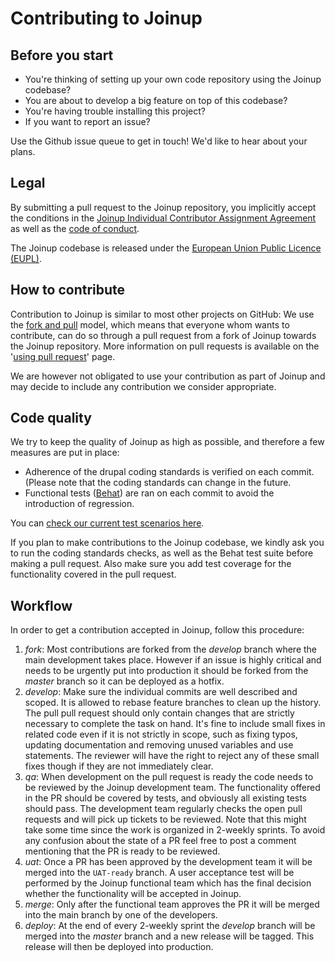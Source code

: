 # Contributing to Joinup

## Before you start
* You're thinking of setting up your own code repository using the Joinup
  codebase?
* You are about to develop a big feature on top of this codebase?
* You're having trouble installing this project?
* If you want to report an issue?

Use the Github issue queue to get in touch! We'd like to hear about your plans.

## Legal
By submitting a pull request to the Joinup repository, you implicitly accept the conditions in the
 [Joinup Individual Contributor Assignment Agreement](/docs/agreement.md) as well as the  [code of conduct](/docs/code_of_conduct.md).

The Joinup codebase is released under the [European Union Public Licence (EUPL)](https://joinup.ec.europa.eu/community/eupl/og_page/eupl).

## How to contribute
Contribution to Joinup is similar to most other projects on GitHub:
We use the [fork and pull](https://help.github.com/articles/types-of-collaborative-development-models/) model, which means that everyone whom wants to contribute, can do so through a pull request from a fork of Joinup towards the Joinup repository.
More information on pull requests is available on the '[using pull request](https://help.github.com/articles/using-pull-requests/)' page.

We are however not obligated to use your contribution as part of Joinup and may decide to include any contribution we consider appropriate.
 
## Code quality
We try to keep the quality of Joinup as high as possible, and therefore a few measures are put in place:
* Adherence of the drupal coding standards is verified on each commit.
  (Please note that the coding standards can change in the future.
* Functional tests ([Behat](http://behat.org)) are ran on each commit to avoid the introduction of regression.

You can [check our current test scenarios here](/tests/features/).

If you plan to make contributions to the Joinup codebase, we kindly ask you to
run the coding standards checks, as well as the Behat test suite before making
a pull request. Also make sure you add test coverage for the functionality
covered in the pull request.

## Workflow
In order to get a contribution accepted in Joinup, follow this procedure:

1. _fork_: Most contributions are forked from the _develop_ branch where the
   main development takes place. However if an issue is highly critical and
   needs to be urgently put into production it should be forked from the
   _master_ branch so it can be deployed as a hotfix.
1. _develop_: Make sure the individual commits are well described and scoped. It
   is allowed to rebase feature branches to clean up the history. The pull
   pull request should only contain changes that are strictly necessary to
   complete the task on hand. It's fine to include small fixes in related code
   even if it is not strictly in scope, such as fixing typos, updating
   documentation and removing unused variables and use statements. The reviewer
   will have the right to reject any of these small fixes though if they are not
   immediately clear.
1. _qa_: When development on the pull request is ready the code needs to be
   reviewed by the Joinup development team. The functionality offered in the PR
   should be covered by tests, and obviously all existing tests should pass. The
   development team regularly checks the open pull requests and will pick up
   tickets to be reviewed. Note that this might take some time since the work is
   organized in 2-weekly sprints. To avoid any confusion about the state of a PR
   feel free to post a comment mentioning that the PR is ready to be reviewed.
1. _uat_: Once a PR has been approved by the development team it will be merged
   into the `UAT-ready` branch. A user acceptance test will be performed by the
   Joinup functional team which has the final decision whether the functionality
   will be accepted in Joinup.
1. _merge_: Only after the functional team approves the PR it will be merged
   into the main branch by one of the developers.
1. _deploy_: At the end of every 2-weekly sprint the _develop_ branch will be
   merged into the _master_ branch and a new release will be tagged. This
   release will then be deployed into production.
